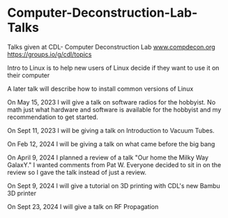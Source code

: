 # Computer-Deconstruction-Lab-Talks
Talks given at CDL- Computer Deconstruction Lab   www.compdecon.org   https://groups.io/g/cdl/topics 

Intro to Linux is to help new users of Linux decide if they want to use it on their computer

A later talk will describe how to install common versions of Linux

On May 15, 2023 I will give a talk on software radios for the hobbyist.  No math just what hardware and software is available for the hobbyist and my recommendation to get started.

On Sept 11, 2023 I will be giving a talk on Introduction to Vacuum Tubes.

On Feb 12, 2024 I will be giving a talk on what came before the big bang

On April 9, 2024 I planned a review of a talk "Our home the Milky Way GalaxY." I wanted comments from Pat W.  Everyone decided to sit in on the review so I gave the talk instead of just a review.

On Sept 9, 2024 I will give a tutorial on 3D printing with CDL's new Bambu 3D printer

On Sept 23, 2024 I will give a talk on RF Propagation
